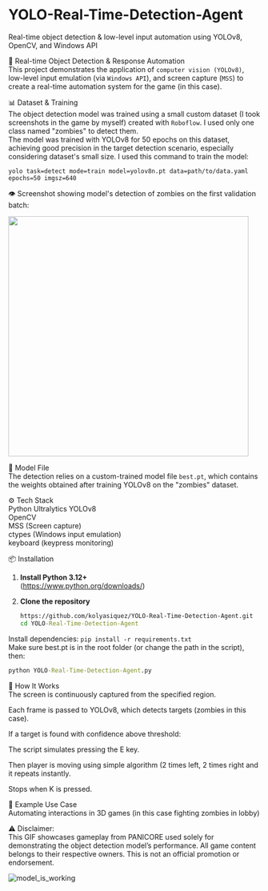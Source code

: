 # YOLO-Real-Time-Detection-Agent
Real-time object detection &amp; low-level input automation using YOLOv8, OpenCV, and Windows API

🧠 Real-time Object Detection & Response Automation  
This project demonstrates the application of `computer vision (YOLOv8)`, low-level input emulation (via `Windows API`), and screen capture (`MSS`) to create a real-time automation system for the game (in this case).

📊 Dataset & Training  
The object detection model was trained using a small custom dataset (I took screenshots in the game by myself) created with `Roboflow`. I used only one class named "zombies" to detect them.  
The model was trained with YOLOv8 for 50 epochs on this dataset, achieving good precision in the target detection scenario, especially considering dataset's small size.
I used this command to train the model:
```
yolo task=detect mode=train model=yolov8n.pt data=path/to/data.yaml epochs=50 imgsz=640
```

👁 Screenshot showing model's detection of zombies on the first validation batch:   

<img src="https://github.com/user-attachments/assets/37ba0730-9d31-4bf4-881c-796d0da138f8" width="480"/>  

📁 Model File  
The detection relies on a custom-trained model file `best.pt`, which contains the weights obtained after training YOLOv8 on the "zombies" dataset.
  
⚙️ Tech Stack  
Python 
Ultralytics YOLOv8  
OpenCV  
MSS (Screen capture)  
ctypes (Windows input emulation)  
keyboard (keypress monitoring)   

📦 Installation  
1. **Install Python 3.12+**  
   (https://www.python.org/downloads/)

2. **Clone the repository**
   ```cmd
   https://github.com/kolyasiquez/YOLO-Real-Time-Detection-Agent.git
   cd YOLO-Real-Time-Detection-Agent
   
Install dependencies:
  `
  pip install -r requirements.txt
  `   
Make sure best.pt is in the root folder (or change the path in the script), then:

  ```cmd
  python YOLO-Real-Time-Detection-Agent.py
```

🚀 How It Works  
The screen is continuously captured from the specified region.  

Each frame is passed to YOLOv8, which detects targets (zombies in this case).  

If a target is found with confidence above threshold:  

The script simulates pressing the E key.  

Then player is moving using simple algorithm (2 times left, 2 times right and it repeats instantly.  

Stops when K is pressed.  
 


🧪 Example Use Case  
Automating interactions in 3D games (in this case fighting zombies in lobby)   

⚠️ Disclaimer:  
This GIF showcases gameplay from PANICORE used solely for demonstrating the object detection model’s performance. All game content belongs to their respective owners. This is not an official promotion or endorsement.  

![model_is_working](https://github.com/user-attachments/assets/b7786aca-a9e6-4a7c-8a10-0b0a128b3d52)

